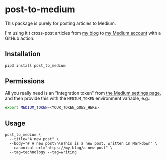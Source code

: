 # post-to-medium

This package is purely for posting articles to Medium.

I'm using it t cross-post articles from [my blog](https://robinwinslow.uk) to [my Medium account](https://medium.com/@nottrobin) with a GitHub action.

## Installation

``` bash
pip3 install post_to_medium
```

## Permissions

All you really need is an "integration token" from [the Medium settings page](https://medium.com/me/settings), and then provide this with the `MEDIUM_TOKEN` environment variable, e.g.:

``` bash
export MEDIUM_TOKEN=<YOUR_TOKEN_GOES_HERE>
```

## Usage

``` python3
post_to_medium \
  --title="A new post" \
  --body="# A new post\n\nThis is a new post, written in Markdown" \
  --canonical-url="https://my.blog/a-new-post" \
  --tag=technology --tag=writing
```
